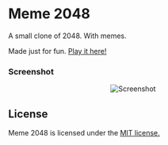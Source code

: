 # Meme 2048
A small clone of 2048. With memes.

Made just for fun. [Play it here!](https://krizxyytech.github.io/meme2048/)

### Screenshot

<p align="center">
  <img src="https://tensafefrogs.github.io/2048/meta/apple-touch-startup-image-640x920.png" alt="Screenshot"/>
</p>


## License
Meme 2048 is licensed under the [MIT license.](./LICENSE.txt)

